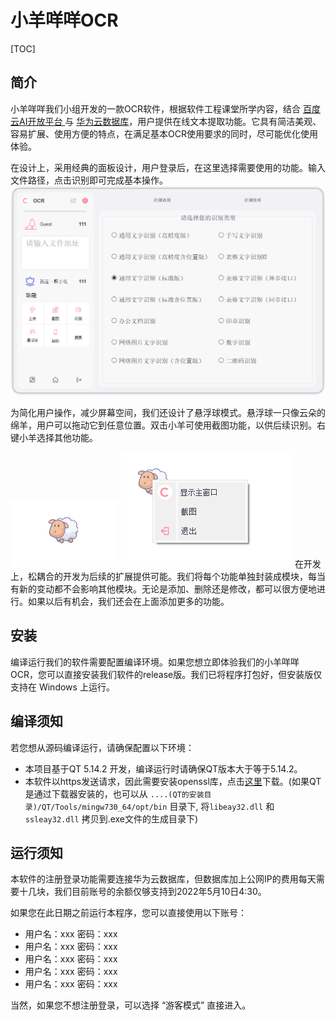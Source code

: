 # 小羊咩咩OCR
[TOC]
## 简介

小羊咩咩我们小组开发的一款OCR软件，根据软件工程课堂所学内容，结合 [百度云AI开放平台 ](https://ai.baidu.com/tech/ocr/)与 [华为云数据库](https://activity.huaweicloud.com/)，用户提供在线文本提取功能。它具有简洁美观、容易扩展、使用方便的特点，在满足基本OCR使用要求的同时，尽可能优化使用体验。

在设计上，采用经典的面板设计，用户登录后，在这里选择需要使用的功能。输入文件路径，点击识别即可完成基本操作。
![](./README_imgs/主面板.png)



为简化用户操作，减少屏幕空间，我们还设计了悬浮球模式。悬浮球一只像云朵的绵羊，用户可以拖动它到任意位置。双击小羊可使用截图功能，以供后续识别。右键小羊选择其他功能。

![](./README_imgs/最小化2.png)  ![](./README_imgs/最小化3.png)
在开发上，松耦合的开发为后续的扩展提供可能。我们将每个功能单独封装成模块，每当有新的变动都不会影响其他模块。无论是添加、删除还是修改，都可以很方便地进行。如果以后有机会，我们还会在上面添加更多的功能。




## 安装

编译运行我们的软件需要配置编译环境。如果您想立即体验我们的小羊咩咩OCR，您可以直接安装我们软件的release版。我们已将程序打包好，但安装版仅支持在 Windows 上运行。

## 编译须知

若您想从源码编译运行，请确保配置以下环境：
- 本项目基于QT 5.14.2 开发，编译运行时请确保QT版本大于等于5.14.2。
- 本软件以https发送请求，因此需要安装openssl库，点击[这里](https://www.openssl.org/)下载。(如果QT是通过下载器安装的，也可以从 ```....(QT的安装目录)/QT/Tools/mingw730_64/opt/bin``` 目录下, 将```libeay32.dll``` 和 ```ssleay32.dll``` 拷贝到.exe文件的生成目录下)



## 运行须知

本软件的注册登录功能需要连接华为云数据库，但数据库加上公网IP的费用每天需要十几块，我们目前账号的余额仅够支持到2022年5月10日4:30。

如果您在此日期之前运行本程序，您可以直接使用以下账号：

- 用户名：xxx  密码：xxx
- 用户名：xxx  密码：xxx
- 用户名：xxx  密码：xxx
- 用户名：xxx  密码：xxx
- 用户名：xxx  密码：xxx

当然，如果您不想注册登录，可以选择 “游客模式” 直接进入。



